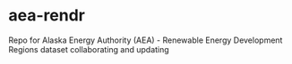 # aea-rendr
Repo for Alaska Energy Authority (AEA) - Renewable Energy Development Regions dataset collaborating and updating
